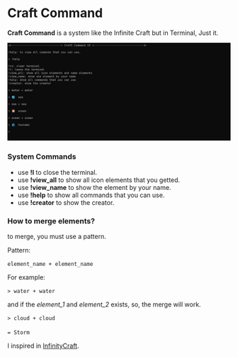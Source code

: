 # Craft Command

**Craft Command** is a system like the Infinite Craft but in Terminal, Just it.

![CraftCommandCLI Screenshot](./src/assets/scree.png)

### System Commands


- use **!l** to close the terminal.
- use **!view_all** to show all icon elements that you getted.
- use **!view_name** to show the element by your name.
- use **!help** to show all commands that you can use.
- use **!creator** to show the creator.

### How to merge elements?
to merge, you must use a pattern.

Pattern: 
```
element_name + element_name
```

For example:

```
> water + water
```

and if the *element_1* and *element_2* exists, so, the merge will work.

```
> cloud + cloud

= Storm
```


I inspired in [InfinityCraft](https://neal.fun/infinite-craft/).
